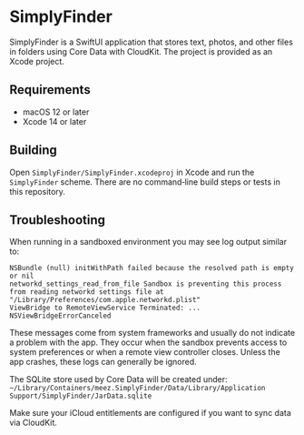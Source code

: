 # SimplyFinder

SimplyFinder is a SwiftUI application that stores text, photos, and other files in folders using Core Data with CloudKit. The project is provided as an Xcode project.

## Requirements
- macOS 12 or later
- Xcode 14 or later

## Building
Open `SimplyFinder/SimplyFinder.xcodeproj` in Xcode and run the `SimplyFinder` scheme. There are no command‑line build steps or tests in this repository.

## Troubleshooting
When running in a sandboxed environment you may see log output similar to:

```
NSBundle (null) initWithPath failed because the resolved path is empty or nil
networkd_settings_read_from_file Sandbox is preventing this process from reading networkd settings file at "/Library/Preferences/com.apple.networkd.plist"
ViewBridge to RemoteViewService Terminated: ... NSViewBridgeErrorCanceled
```

These messages come from system frameworks and usually do not indicate a problem with the app. They occur when the sandbox prevents access to system preferences or when a remote view controller closes. Unless the app crashes, these logs can generally be ignored.

The SQLite store used by Core Data will be created under:
`~/Library/Containers/meez.SimplyFinder/Data/Library/Application Support/SimplyFinder/JarData.sqlite`

Make sure your iCloud entitlements are configured if you want to sync data via CloudKit.

